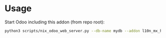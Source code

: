 # Usage

Start Odoo including this addon (from repo root):

```bash
python3 scripts/nix_odoo_web_server.py --db-name mydb --addon l10n_mx_hr
```
